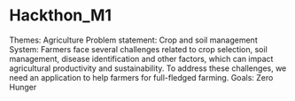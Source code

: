 # Hackthon_M1
Themes: Agriculture
Problem statement:
Crop and soil management System: Farmers face several challenges related to crop selection, soil management, disease identification and other factors, which can impact agricultural productivity and sustainability. To address these challenges, we need an application to help farmers for full-fledged farming.
Goals:
Zero Hunger

